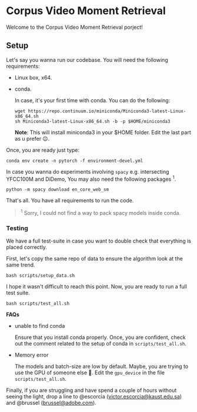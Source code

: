 # Corpus Video Moment Retrieval

Welcome to the Corpus Video Moment Retrieval porject!

## Setup

Let's say you wanna run our codebase. You will need the following requirements:

- Linux box, x64.

- conda.

    In case, it's your first time with conda. You can do the following:

    ```
    wget https://repo.continuum.io/miniconda/Miniconda3-latest-Linux-x86_64.sh
    sh Miniconda3-latest-Linux-x86_64.sh -b -p $HOME/miniconda3
    ```

    __Note__: This will install miniconda3 in your $HOME folder. Edit the last part as u prefer 😉.

Once, you are ready just type:

`conda env create -n pytorch -f environment-devel.yml`

In case you wanna do experiments involving `spacy` e.g. intersecting YFCC100M and DiDemo, You may also need the following packages <sup>1</sup>.

`python -m spacy download en_core_web_sm`

That's all. You have all requirements to run the code.

> <sup>1</sup> Sorry, I could not find a way to pack spacy models inside conda.

### Testing

We have a full test-suite in case you want to double check that everything is placed correctly.

First, let's copy the same repo of data to ensure the algorithm look at the same trend.

`bash scripts/setup_data.sh`

I hope it wasn't difficult to reach this point. Now, you are ready to run a full test suite.

`bash scripts/test_all.sh`

__FAQs__

- unable to find conda

    Ensure that you install conda properly. Once, you are confident, check out the comment related to the setup of conda in `scripts/test_all.sh`.

- Memory error

    The models and batch-size are low by default. Maybe, you are trying to use the GPU of someone else 🙂. Edit the `gpu_device` in the file `scripts/test_all.sh`.

Finally, if you are struggling and have spend a couple of hours without seeing the light, drop a line to @escorcia (victor.escorcia@kaust.edu.sa) and @brussel (brussel@adobe.com).
